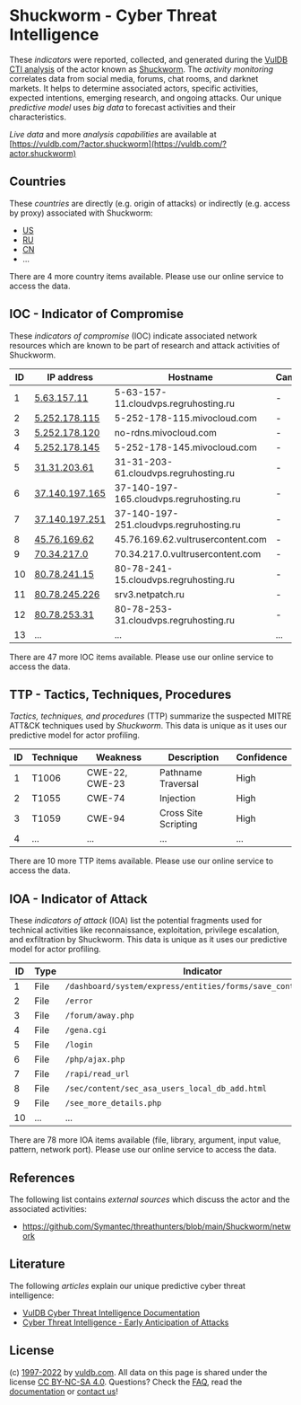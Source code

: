 # Shuckworm - Cyber Threat Intelligence

These _indicators_ were reported, collected, and generated during the [VulDB CTI analysis](https://vuldb.com/?kb.cti) of the actor known as [Shuckworm](https://vuldb.com/?actor.shuckworm). The _activity monitoring_ correlates data from social media, forums, chat rooms, and darknet markets. It helps to determine associated actors, specific activities, expected intentions, emerging research, and ongoing attacks. Our unique _predictive model_ uses _big data_ to forecast activities and their characteristics.

_Live data_ and more _analysis capabilities_ are available at [https://vuldb.com/?actor.shuckworm](https://vuldb.com/?actor.shuckworm)

## Countries

These _countries_ are directly (e.g. origin of attacks) or indirectly (e.g. access by proxy) associated with Shuckworm:

* [US](https://vuldb.com/?country.us)
* [RU](https://vuldb.com/?country.ru)
* [CN](https://vuldb.com/?country.cn)
* ...

There are 4 more country items available. Please use our online service to access the data.

## IOC - Indicator of Compromise

These _indicators of compromise_ (IOC) indicate associated network resources which are known to be part of research and attack activities of Shuckworm.

ID | IP address | Hostname | Campaign | Confidence
-- | ---------- | -------- | -------- | ----------
1 | [5.63.157.11](https://vuldb.com/?ip.5.63.157.11) | 5-63-157-11.cloudvps.regruhosting.ru | - | High
2 | [5.252.178.115](https://vuldb.com/?ip.5.252.178.115) | 5-252-178-115.mivocloud.com | - | High
3 | [5.252.178.120](https://vuldb.com/?ip.5.252.178.120) | no-rdns.mivocloud.com | - | High
4 | [5.252.178.145](https://vuldb.com/?ip.5.252.178.145) | 5-252-178-145.mivocloud.com | - | High
5 | [31.31.203.61](https://vuldb.com/?ip.31.31.203.61) | 31-31-203-61.cloudvps.regruhosting.ru | - | High
6 | [37.140.197.165](https://vuldb.com/?ip.37.140.197.165) | 37-140-197-165.cloudvps.regruhosting.ru | - | High
7 | [37.140.197.251](https://vuldb.com/?ip.37.140.197.251) | 37-140-197-251.cloudvps.regruhosting.ru | - | High
8 | [45.76.169.62](https://vuldb.com/?ip.45.76.169.62) | 45.76.169.62.vultrusercontent.com | - | High
9 | [70.34.217.0](https://vuldb.com/?ip.70.34.217.0) | 70.34.217.0.vultrusercontent.com | - | High
10 | [80.78.241.15](https://vuldb.com/?ip.80.78.241.15) | 80-78-241-15.cloudvps.regruhosting.ru | - | High
11 | [80.78.245.226](https://vuldb.com/?ip.80.78.245.226) | srv3.netpatch.ru | - | High
12 | [80.78.253.31](https://vuldb.com/?ip.80.78.253.31) | 80-78-253-31.cloudvps.regruhosting.ru | - | High
13 | ... | ... | ... | ...

There are 47 more IOC items available. Please use our online service to access the data.

## TTP - Tactics, Techniques, Procedures

_Tactics, techniques, and procedures_ (TTP) summarize the suspected MITRE ATT&CK techniques used by _Shuckworm_. This data is unique as it uses our predictive model for actor profiling.

ID | Technique | Weakness | Description | Confidence
-- | --------- | -------- | ----------- | ----------
1 | T1006 | CWE-22, CWE-23 | Pathname Traversal | High
2 | T1055 | CWE-74 | Injection | High
3 | T1059 | CWE-94 | Cross Site Scripting | High
4 | ... | ... | ... | ...

There are 10 more TTP items available. Please use our online service to access the data.

## IOA - Indicator of Attack

These _indicators of attack_ (IOA) list the potential fragments used for technical activities like reconnaissance, exploitation, privilege escalation, and exfiltration by Shuckworm. This data is unique as it uses our predictive model for actor profiling.

ID | Type | Indicator | Confidence
-- | ---- | --------- | ----------
1 | File | `/dashboard/system/express/entities/forms/save_control/[GUID]` | High
2 | File | `/error` | Low
3 | File | `/forum/away.php` | High
4 | File | `/gena.cgi` | Medium
5 | File | `/login` | Low
6 | File | `/php/ajax.php` | High
7 | File | `/rapi/read_url` | High
8 | File | `/sec/content/sec_asa_users_local_db_add.html` | High
9 | File | `/see_more_details.php` | High
10 | ... | ... | ...

There are 78 more IOA items available (file, library, argument, input value, pattern, network port). Please use our online service to access the data.

## References

The following list contains _external sources_ which discuss the actor and the associated activities:

* https://github.com/Symantec/threathunters/blob/main/Shuckworm/network

## Literature

The following _articles_ explain our unique predictive cyber threat intelligence:

* [VulDB Cyber Threat Intelligence Documentation](https://vuldb.com/?kb.cti)
* [Cyber Threat Intelligence - Early Anticipation of Attacks](https://www.scip.ch/en/?labs.20201022)

## License

(c) [1997-2022](https://vuldb.com/?kb.changelog) by [vuldb.com](https://vuldb.com/?kb.about). All data on this page is shared under the license [CC BY-NC-SA 4.0](https://creativecommons.org/licenses/by-nc-sa/4.0/). Questions? Check the [FAQ](https://vuldb.com/?kb.faq), read the [documentation](https://vuldb.com/?kb) or [contact us](https://vuldb.com/?contact)!
